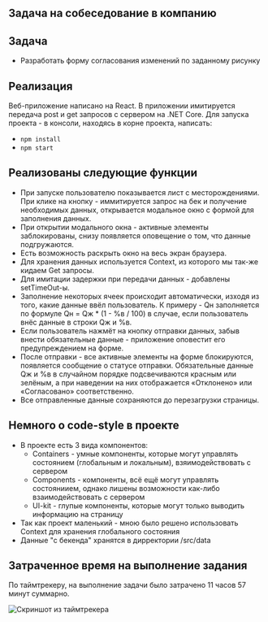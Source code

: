 ## Задача на собеседование в компанию

## Задача
- Разработать форму согласования изменений по заданному рисунку

## Реализация
Веб-приложение написано на React. В приложении имитируется передача post и get запросов с сервером на .NET Core. 
Для запуска проекта - в консоли, находясь в корне проекта, написать:  
- ``` npm install ``` 
- ``` npm start ``` 

## Реализованы следующие функции
- При запуске пользователю показывается лист с месторождениями. При клике на кнопку - иммитируется запрос на бек и получение необходимых данных, открывается модальное окно с формой для заполнения данных.
- При открытии модального окна - активные элементы заблокированы, снизу появляется оповещение о том, что данные подгружаются.
- Есть возможность раскрыть окно на весь экран браузера.
- Для хранения данных используется Context, из которого мы так-же кидаем Get запросы.
- Для имитации задержки при передачи данных - добавлены setTimeOut-ы.
- Заполнение некоторых ячеек происходит автоматически, изходя из того, какие данные ввёл пользователь. К примеру - Qн заполняется по формуле Qн = Qж * (1 - %в / 100) в случае, если пользователь внёс данные в строки Qж и %в.
- Если пользователь нажмёт на кнопку отправки данных, забыв внести обязательные данные - приложение оповестит его предупреждением на форме.
- После отправки - все активные элементы на форме блокируются, появляется сообщение о статусе отправки. Обязательные данные Qж и %в в случайном порядке подсвечиваются красным или зелёным, а при наведении на них отображается «Отклонено» или «Согласовано» соответственно.
- Все отправленные данные сохраняются до перезагрузки страницы.

## Немного о code-style в проекте
- В проекте есть 3 вида компонентов:
  - Containers - умные компоненты, которые могут управлять состоянием (глобальным и локальным), взяимодействовать с сервером
  - Components - компоненты, всё ещё могут управлять состояниием, однако лишены возможности как-либо взаимодействовать с сервером
  - UI-kit - глупые компоненты, которые могут только выводить информацию на страницу
- Так как проект маленький - мною было решено использовать Context для хранения глобального состояния
- Данные "с бекенда" хранятся в дирректории /src/data


## Затраченное время на выполнение задания
По таймтрекеру, на выполнение задачи было затрачено 11 часов 57 минут суммарно.

![Скриншот из таймтрекера](https://downloader.disk.yandex.ru/preview/15cc72d1b15b4b6a9ae5432a40953dd0a93c733e5dff260d2ffa72183574a784/633e4492/TUU-CvWnXRlgYMiyq5s3YdhBUC3uJyUfVGy_jk1DdKpCehEP2xzQPFie6X5lpcQyCKolZV156M75agJpvNeF9Q%3D%3D?uid=0&filename=2022-10-06_05-59-07.png&disposition=inline&hash=&limit=0&content_type=image%2Fpng&owner_uid=0&tknv=v2&size=2048x2048)